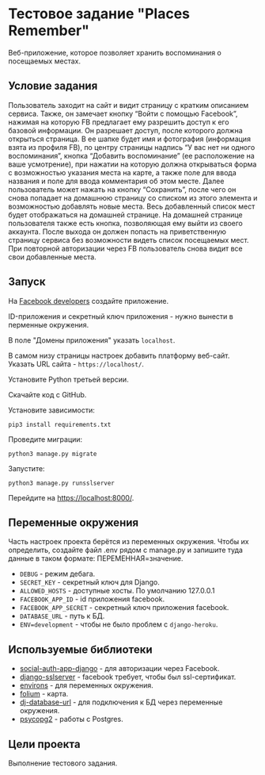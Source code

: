 # Тестовое задание "Places Remember"

Веб-приложение, которое позволяет хранить воспоминания о посещаемых местах.


## Условие задания

Пользователь заходит на сайт и видит страницу с кратким описанием сервиса. Также, он замечает
кнопку “Войти с помощью Facebook”, нажимая на которую FB предлагает ему разрешить доступ к его
базовой информации.
Он разрешает доступ, после которого должна открыться страница. В ее шапке будет имя и фотография
(информация взята из профиля FB), по центру страницы надпись “У вас нет ни одного воспоминания”,
кнопка “Добавить воспоминание” (ее расположение на ваше усмотрение), при нажатии на которую
должна открываться форма с возможностью указания места на карте, а также поле для ввода названия
и поле для ввода комментария об этом месте.
Далее пользователь может нажать на кнопку “Сохранить”, после чего он снова попадает на домашнюю
страницу со списком из этого элемента и возможностью добавлять новые места. Весь добавленный
список мест будет отображаться на домашней странице.
На домашней странице пользователя также есть кнопка, позволяющая ему выйти из своего аккаунта.
После выхода он должен попасть на приветственную страницу сервиса без возможности видеть список
посещаемых мест. При повторной авторизации через FB пользователь снова видит все свои
добавленные места.


## Запуск

На [Facebook developers](https://developers.facebook.com) создайте приложение.

ID-приложения и секретный ключ приложения - нужно вынести в перменные окружения.

В поле "Домены приложения" указать `localhost`.

В самом низу страницы настроек добавить платформу веб-сайт. Указать URL сайта - `https://localhost/`.

Установите Python третьей версии.

Скачайте код с GitHub.

Установите зависимости:

`pip3 install requirements.txt`

Проведите миграции:

`python3 manage.py migrate`

Запустите:

`python3 manage.py runsslserver`

Перейдите на [https://localhost:8000/](https://localhost:8000/).


## Переменные окружения

Часть настроек проекта берётся из переменных окружения.
Чтобы их определить, создайте файл .env рядом с manage.py 
и запишите туда данные в таком формате: ПЕРЕМЕННАЯ=значение.

* `DEBUG` - режим дебага. 
* `SECRET_KEY` - секретный ключ для Django.
* `ALLOWED_HOSTS` - доступные хосты. По умолчанию 127.0.0.1
* `FACEBOOK_APP_ID` - id приложения facebook.
* `FACEBOOK_APP_SECRET` - секретный ключ приложения facebook.
* `DATABASE_URL` - путь к БД.
* `ENV=development` - чтобы не было проблем с `django-heroku`.


## Используемые библиотеки

* [social-auth-app-django](https://pypi.org/project/social-auth-app-django/) - для авторизации через Facebook.
* [django-sslserver](https://pypi.org/project/django-sslserver/) - facebook требует, чтобы был ssl-сертификат.
* [environs](https://pypi.org/project/environs/) - для переменных окружения.
* [folium](https://pypi.org/project/folium/) - карта.
* [dj-database-url](https://pypi.org/project/dj-database-url/) - для подключения к БД через переменные окружения.
* [psycopg2](https://pypi.org/project/psycopg2/) - работы с Postgres.


## Цели проекта

Выполнение тестового задания.